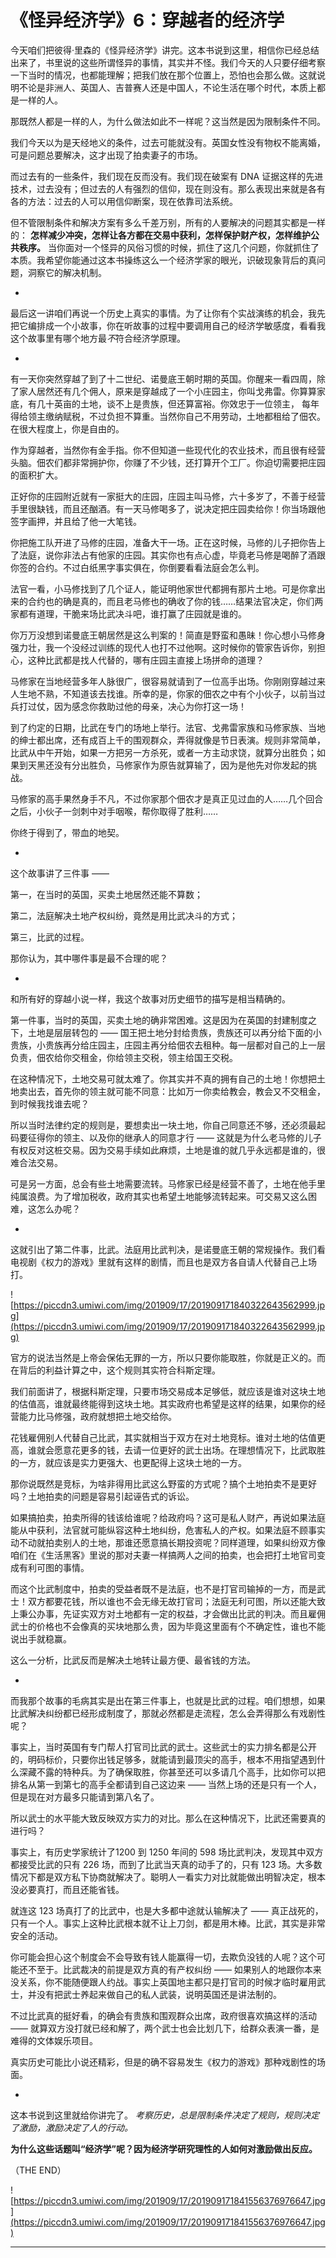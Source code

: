# 《怪异经济学》6：穿越者的经济学

今天咱们把彼得·里森的《怪异经济学》讲完。这本书说到这里，相信你已经总结出来了，书里说的这些所谓怪异的事情，其实并不怪。我们今天的人只要仔细考察一下当时的情况，也都能理解；把我们放在那个位置上，恐怕也会那么做。这就说明不论是非洲人、英国人、吉普赛人还是中国人，不论生活在哪个时代，本质上都是一样的人。

那既然人都是一样的人，为什么做法如此不一样呢？这当然是因为限制条件不同。

我们今天以为是天经地义的条件，过去可能就没有。英国女性没有物权不能离婚，可是问题总要解决，这才出现了拍卖妻子的市场。

而过去有的一些条件，我们现在反而没有。我们现在破案有 DNA 证据这样的先进技术，过去没有；但过去的人有强烈的信仰，现在则没有。那么表现出来就是各有各的方法：过去的人可以用信仰断案，现在依靠司法系统。

但不管限制条件和解决方案有多么千差万别，所有的人要解决的问题其实都是一样的： **怎样减少冲突，怎样让各方都在交易中获利，怎样保护财产权，怎样维护公共秩序。** 当你面对一个怪异的风俗习惯的时候，抓住了这几个问题，你就抓住了本质。我希望你能通过这本书操练这么一个经济学家的眼光，识破现象背后的真问题，洞察它的解决机制。

*

最后这一讲咱们再说一个历史上真实的事情。为了让你有个实战演练的机会，我先把它编排成一个小故事，你在听故事的过程中要调用自己的经济学敏感度，看看我这个故事里有哪个地方最*不*符合经济学原理。

*

有一天你突然穿越了到了十二世纪、诺曼底王朝时期的英国。你醒来一看四周，除了家人居然还有几个佣人，原来是穿越成了一个小庄园主，你叫戈弗雷。你算算家底，有几十英亩的土地，谈不上是贵族，但还算富裕。你效忠于一位领主， 每年得给领主缴纳赋税，不过负担不算重。当然你自己不用劳动，土地都租给了佃农。在很大程度上，你是自由的。

作为穿越者，当然你有金手指。你不但知道一些现代化的农业技术，而且很有经营头脑。佃农们都非常拥护你，你赚了不少钱，还打算开个工厂。你迫切需要把庄园的面积扩大。

正好你的庄园附近就有一家挺大的庄园，庄园主叫马修，六十多岁了，不善于经营手里很缺钱，而且还酗酒。有一天马修喝多了，说决定把庄园卖给你！你当场跟他签字画押，并且给了他一大笔钱。

你把施工队开进了马修的庄园，准备大干一场。正在这时候，马修的儿子把你告上了法庭，说你非法占有他家的庄园。其实你也有点心虚，毕竟老马修是喝醉了酒跟你签的合约。不过白纸黑字事实俱在，你倒要看看法庭会怎么判。

法官一看，小马修找到了几个证人，能证明他家世代都拥有那片土地。可是你拿出来的合约也的确是真的，而且老马修也的确收了你的钱……结果法官决定，你们两家都有道理，干脆来场比武决斗吧，谁打赢了庄园就是谁的。

你万万没想到诺曼底王朝居然是这么判案的！简直是野蛮和愚昧！你心想小马修身强力壮，我一个没经过训练的现代人也打不过他啊。这时候你的管家告诉你，别担心，这种比武都是找人代替的，哪有庄园主直接上场拼命的道理？

马修家在当地经营多年人脉很广，很容易就请到了一位高手出场。你刚刚穿越过来人生地不熟，不知道该去找谁。所幸的是，你家的佃农之中有个小伙子，以前当过兵打过仗，因为感念你救助过他的母亲，决心为你打这一场！

到了约定的日期，比武在专门的场地上举行。法官、戈弗雷家族和马修家族、当地的绅士都出席，还有成百上千的围观群众，弄得就像是节日表演。规则非常简单，比武从中午开始，如果一方把另一方杀死，或者一方主动求饶，就算分出胜负；如果到天黑还没有分出胜负，马修家作为原告就算输了，因为是他先对你发起的挑战。

马修家的高手果然身手不凡，不过你家那个佃农才是真正见过血的人……几个回合之后，小伙子一剑刺中对手咽喉，帮你取得了胜利……

你终于得到了，带血的地契。

*

这个故事讲了三件事 ——

第一，在当时的英国，买卖土地居然还能不算数；

第二，法庭解决土地产权纠纷，竟然是用比武决斗的方式；

第三，比武的过程。

那你认为，其中哪件事是最不合理的呢？

*

和所有好的穿越小说一样，我这个故事对历史细节的描写是相当精确的。

第一件事，当时的英国，买卖土地的确非常困难。这是因为在英国的封建制度之下，土地是层层转包的 —— 国王把土地分封给贵族，贵族还可以再分给下面的小贵族，小贵族再分给庄园主，庄园主再分给佃农去租种。每一层都对自己的上一层负责，佃农给你交租金，你给领主交税，领主给国王交税。

在这种情况下，土地交易可就太难了。你其实并不真的拥有自己的土地！你想把土地卖出去，首先你的领主就可能不同意：比如万一你卖给教会，教会又不交租金，到时候我找谁去呢？

所以当时法律约定的规则是，要想卖出一块土地，你自己同意还不够，还必须最起码要征得你的领主、以及你的继承人的同意才行 —— 这就是为什么老马修的儿子有权反对这桩交易。因为交易手续如此麻烦，土地是谁的就几乎永远都是谁的，很难合法交易。

可是另一方面，总会有些土地需要流转。马修家已经是经营不善了，土地在他手里纯属浪费。为了增加税收，政府其实也希望土地能够流转起来。可交易又这么困难，这怎么办呢？

*

这就引出了第二件事，比武。法庭用比武判决，是诺曼底王朝的常规操作。我们看电视剧《权力的游戏》里就有这样的剧情，而且也是双方各自请人代替自己上场打。

![https://piccdn3.umiwi.com/img/201909/17/201909171840322643562999.jpg](https://piccdn3.umiwi.com/img/201909/17/201909171840322643562999.jpg)

官方的说法当然是上帝会保佑无罪的一方，所以只要你能取胜，你就是正义的。而在背后的利益计算之中，这个规则其实符合科斯定理。

我们前面讲了，根据科斯定理，只要市场交易成本足够低，就应该是谁对这块土地的估值高，谁就最终能得到这块土地。其实政府也希望是这样的结果，如果你的经营能力比马修强，政府就想把土地交给你。

花钱雇佣别人代替自己比武，其实就相当于双方在对土地竞标。谁对土地的估值更高，谁就会愿意花更多的钱，去请一位更好的武士出场。在理想情况下，比武取胜的一方，就应该是实力更强大、也更配得上这块土地的一方。

那你说既然是竞标，为啥非得用比武这么野蛮的方式呢？搞个土地拍卖不是更好吗？土地拍卖的问题是容易引起诬告式的诉讼。

如果搞拍卖，拍卖所得的钱该给谁呢？给政府吗？这可是私人财产，再说如果法庭能从中获利，法官就可能纵容这种土地纠纷，危害私人的产权。如果法庭不顾事实动不动就拍卖别人的土地，那谁还愿意搞长期投资呢？同样道理，如果纠纷双方像咱们在《生活黑客》里说的那对夫妻一样搞两人之间的拍卖，也会把打土地官司变成有利可图的事情。

而这个比武制度中，拍卖的受益者既不是法庭，也不是打官司输掉的一方，而是武士！双方都要花钱，所以谁也不会无缘无故打官司；法庭无利可图，所以还能大致上秉公办事，先证实双方对土地都有一定的权益，才会做出比武的判决。而且雇佣武士的价格也不会像真的买块地那么贵，因为毕竟这里面有个不确定性，谁也不能说出手就稳赢。

这么一分析，比武反而是解决土地转让最方便、最省钱的方法。

*

而我那个故事的毛病其实是出在第三件事上，也就是比武的过程。咱们想想，如果比武解决纠纷都已经形成制度了，那就必然都是走流程，怎么会弄得那么有戏剧性呢？

事实上，当时英国有专门帮人打官司比武的武士。这些武士的实力排名都是公开的，明码标价，只要你出钱足够多，就能请到最顶尖的高手，根本不用指望遇到什么深藏不露的特种兵。为了确保取胜，你甚至还可以多请几个高手，比如你可以把排名从第一到第七的高手全都请到自己这边来 —— 当然上场的还是只有一个人，但是现在对方最多只能请到第八名了。

所以武士的水平能大致反映双方实力的对比。那么在这种情况下，比武还需要真的进行吗？

事实上，有历史学家统计了1200 到 1250 年间的 598 场比武判决，发现其中双方都接受比武的只有 226 场，而到了比武当天真的动手了的，只有 123 场。大多数情况下都是双方私下协商就解决了。聪明人一看实力对比就能做出明智决定，根本没必要真打，而且还能省钱。

就连这 123 场真打了的比武中，也是大多都中途就认输解决了 —— 真正战死的，只有一个人。事实上这种比武根本就不让上刀剑，都是用木棒。比武，其实是非常安全的活动。

你可能会担心这个制度会不会导致有钱人能赢得一切，去欺负没钱的人呢？这个可能还不至于。比武裁决的前提是双方真的有产权纠纷 —— 如果别人的地跟你本来没关系，你不能随便跟人约战。事实上英国地主都只是打官司的时候才临时雇用武士，并没有把武士养起来做自己的私人武装，说明英国还是讲法制的。

不过比武真的挺好看，的确会有贵族和围观群众出席，政府很喜欢搞这样的活动 —— 就算双方没打就已经和解了，两个武士也会比划几下，给群众表演一番，是难得的文体娱乐项目。

真实历史可能比小说还精彩，但是的确不容易发生《权力的游戏》那种戏剧性的场面。

*

这本书说到这里就给你讲完了。 *考察历史，总是限制条件决定了规则，规则决定了激励，激励决定了人的行动。*

 **为什么这些话题叫“经济学”呢？因为经济学研究理性的人如何对激励做出反应。**

（THE END）

![https://piccdn3.umiwi.com/img/201909/17/201909171841556376976647.jpg](https://piccdn3.umiwi.com/img/201909/17/201909171841556376976647.jpg)

---
